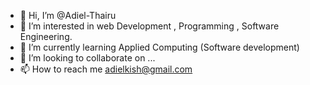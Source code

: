 - 👋 Hi, I’m @Adiel-Thairu
- 👀 I’m interested in web Development , Programming , Software Engineering.
- 🌱 I’m currently learning Applied Computing (Software development)
- 💞️ I’m looking to collaborate on ...
- 📫 How to reach me adielkish@gmail.com

<!---
Adiel-Thairu/Adiel-Thairu is a ✨ special ✨ repository because its `README.md` (this file) appears on your GitHub profile.
You can click the Preview link to take a look at your changes.
--->
